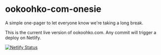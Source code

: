 # ookoohko-com-onesie
A simple one-pager to let everyone know we're taking a long break. 

This is the current live version of ookoohko.com. Any commit will trigger a deploy on Netlify.

[![Netlify Status](https://api.netlify.com/api/v1/badges/6509e9c4-3005-4df0-918f-b1ca5d2fdb39/deploy-status)](https://app.netlify.com/sites/ookoohko-com/deploys)
